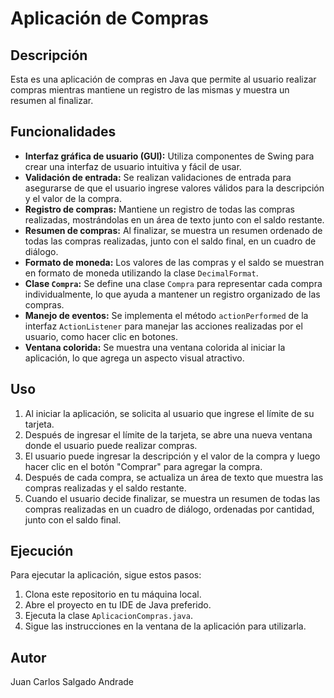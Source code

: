 # Aplicación de Compras

## Descripción
Esta es una aplicación de compras en Java que permite al usuario realizar compras mientras mantiene un registro de las mismas y muestra un resumen al finalizar.

## Funcionalidades
- **Interfaz gráfica de usuario (GUI):** Utiliza componentes de Swing para crear una interfaz de usuario intuitiva y fácil de usar.
- **Validación de entrada:** Se realizan validaciones de entrada para asegurarse de que el usuario ingrese valores válidos para la descripción y el valor de la compra.
- **Registro de compras:** Mantiene un registro de todas las compras realizadas, mostrándolas en un área de texto junto con el saldo restante.
- **Resumen de compras:** Al finalizar, se muestra un resumen ordenado de todas las compras realizadas, junto con el saldo final, en un cuadro de diálogo.
- **Formato de moneda:** Los valores de las compras y el saldo se muestran en formato de moneda utilizando la clase `DecimalFormat`.
- **Clase `Compra`:** Se define una clase `Compra` para representar cada compra individualmente, lo que ayuda a mantener un registro organizado de las compras.
- **Manejo de eventos:** Se implementa el método `actionPerformed` de la interfaz `ActionListener` para manejar las acciones realizadas por el usuario, como hacer clic en botones.
- **Ventana colorida:** Se muestra una ventana colorida al iniciar la aplicación, lo que agrega un aspecto visual atractivo.

## Uso
1. Al iniciar la aplicación, se solicita al usuario que ingrese el límite de su tarjeta.
2. Después de ingresar el límite de la tarjeta, se abre una nueva ventana donde el usuario puede realizar compras.
3. El usuario puede ingresar la descripción y el valor de la compra y luego hacer clic en el botón "Comprar" para agregar la compra.
4. Después de cada compra, se actualiza un área de texto que muestra las compras realizadas y el saldo restante.
5. Cuando el usuario decide finalizar, se muestra un resumen de todas las compras realizadas en un cuadro de diálogo, ordenadas por cantidad, junto con el saldo final.

## Ejecución
Para ejecutar la aplicación, sigue estos pasos:
1. Clona este repositorio en tu máquina local.
2. Abre el proyecto en tu IDE de Java preferido.
3. Ejecuta la clase `AplicacionCompras.java`.
4. Sigue las instrucciones en la ventana de la aplicación para utilizarla.

## Autor
Juan Carlos Salgado Andrade

